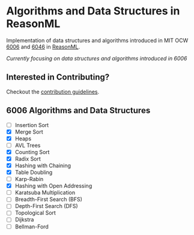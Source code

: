 # Algorithms and Data Structures in ReasonML
Implementation of data structures and algorithms introduced in MIT OCW [6006](https://ocw.mit.edu/courses/electrical-engineering-and-computer-science/6-006-introduction-to-algorithms-fall-2011/index.htm) and [6046](https://ocw.mit.edu/courses/electrical-engineering-and-computer-science/6-046j-design-and-analysis-of-algorithms-spring-2015/) in [ReasonML](https://reasonml.github.io/).

*Currently focusing on data structures and algorithms introduced in 6006*

## Interested in Contributing?
Checkout the [contribution guidelines](https://github.com/Artris/algorithms/blob/master/CONTRIBUTING.md).

## 6006 Algorithms and Data Structures

- [ ] Insertion Sort
- [x] Merge Sort
- [x] Heaps
- [ ] AVL Trees
- [x] Counting Sort
- [x] Radix Sort
- [x] Hashing with Chaining
- [x] Table Doubling
- [ ] Karp-Rabin
- [x] Hashing with Open Addressing
- [ ] Karatsuba Multiplication
- [ ] Breadth-First Search (BFS)
- [ ] Depth-First Search (DFS)
- [ ] Topological Sort
- [ ] Dijkstra
- [ ] Bellman-Ford
